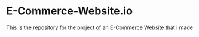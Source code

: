 # E-Commerce-Website.io
This is the repository for the project of an E-Commerce Website that i made

